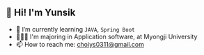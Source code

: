 ## 👋 Hi! I'm Yunsik 

- 🌱 I’m currently learning `JAVA`, `Spring Boot`
- 👩🏻‍🎓 I'm majoring in Application software, at Myongji University
- 📫 How to reach me: choiys0311@gmail.com


<!--
**Yunsik-Choi/Yunsik-Choi** is a ✨ _special_ ✨ repository because its `README.md` (this file) appears on your GitHub profile.

Here are some ideas to get you started:

- 🔭 I’m currently working on ...
- 🌱 I’m currently learning ...
- 👯 I’m looking to collaborate on ...
- 🤔 I’m looking for help with ...
- 💬 Ask me about ...
- 📫 How to reach me: ...
- 😄 Pronouns: ...
- ⚡ Fun fact: ...
-->
